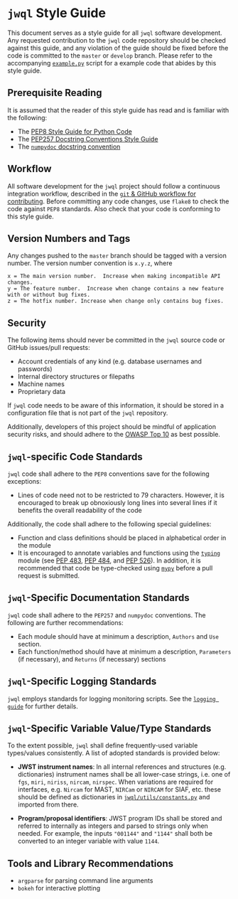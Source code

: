 `jwql` Style Guide
==================

This document serves as a style guide for all `jwql` software development.  Any requested contribution to the `jwql` code repository should be checked against this guide, and any violation of the guide should be fixed before the code is committed to
the `master` or `develop` branch.  Please refer to the accompanying [`example.py`](https://github.com/spacetelescope/jwql/blob/master/style_guide/example.py) script for a example code that abides by this style guide.

Prerequisite Reading
--------------------

It is assumed that the reader of this style guide has read and is familiar with the following:

- The [PEP8 Style Guide for Python Code](https://www.python.org/dev/peps/pep-0008/)
- The [PEP257 Docstring Conventions Style Guide](https://www.python.org/dev/peps/pep-0257/)
- The [`numpydoc` docstring convention](https://github.com/numpy/numpy/blob/master/doc/HOWTO_DOCUMENT.rst.txt)


Workflow
--------

All software development for the `jwql` project should follow a continuous integration workflow, described in the [`git` & GitHub workflow for contributing](https://github.com/spacetelescope/jwql/wiki/git-%26-GitHub-workflow-for-contributing).  Before committing any code changes, use `flake8` to check the code against `PEP8` standards.  Also check that your code is conforming to this style guide.


Version Numbers and Tags
------------------------

Any changes pushed to the `master` branch should be tagged with a version number.  The version number convention is `x.y.z`, where

    x = The main version number.  Increase when making incompatible API changes.
    y = The feature number.  Increase when change contains a new feature with or without bug fixes.
    z = The hotfix number. Increase when change only contains bug fixes.


Security
--------

The following items should never be committed in the `jwql` source code or GitHub issues/pull requests:

- Account credentials of any kind (e.g. database usernames and passwords)
- Internal directory structures or filepaths
- Machine names
- Proprietary data

If `jwql` code needs to be aware of this information, it should be stored in a configuration file that is not part of the `jwql` repository.

Additionally, developers of this project should be mindful of application security risks, and should adhere to the [OWASP Top 10](https://www.owasp.org/images/7/72/OWASP_Top_10-2017_%28en%29.pdf.pdf) as best possible.


`jwql`-specific Code Standards
------------------------------

`jwql` code shall adhere to the `PEP8` conventions save for the following exceptions:

 - Lines of code need not to be restricted to 79 characters.  However, it is encouraged to break up obnoxiously long lines into several lines if it benefits the overall readability of the code

 Additionally, the code shall adhere to the following special guidelines:

 - Function and class definitions should be placed in alphabetical order in the module
 - It is encouraged to annotate variables and functions using the [`typing`](https://docs.python.org/3/library/typing.html) module (see [PEP 483](https://www.python.org/dev/peps/pep-0483/), [PEP 484](https://www.python.org/dev/peps/pep-0484/), and [PEP 526](https://www.python.org/dev/peps/pep-0526/)). In addition, it is recommended that code be type-checked using [`mypy`](http://mypy-lang.org/) before a pull request is submitted.


`jwql`-Specific Documentation Standards
---------------------------------------

`jwql` code shall adhere to the `PEP257` and `numpydoc` conventions.  The following are further recommendations:

- Each module should have at minimum a description, `Authors` and `Use` section.
- Each function/method should have at minimum a description, `Parameters` (if necessary), and `Returns` (if necessary) sections


`jwql`-Specific Logging Standards
---------------------------------
`jwql` employs standards for logging monitoring scripts.  See the [`logging guide`](https://github.com/spacetelescope/jwql/tree/develop/logging_guide) for further details.


`jwql`-Specific Variable Value/Type Standards
---------------------------------------------

To the extent possible, `jwql` shall define frequently-used variable types/values consistently. A list of adopted standards is provided below:

- **JWST instrument names**: In all internal references and structures (e.g. dictionaries) instrument names shall be all lower-case strings, i.e. one of `fgs`, `miri`, `niriss`, `nircam`, `nirspec`. When variations are required for interfaces, e.g. `Nircam` for MAST, `NIRCam` or `NIRCAM` for SIAF, etc. these should be defined as dictionaries in [`jwql/utils/constants.py`](https://github.com/spacetelescope/jwql/blob/master/jwql/utils/constants.py) and imported from there.

- **Program/proposal identifiers**: JWST program IDs shall be stored and referred to internally as integers and parsed to strings only when needed. For example, the inputs `"001144"` and `"1144"` shall both be converted to an integer variable with value `1144`.


Tools and Library Recommendations
---------------------------------

- `argparse` for parsing command line arguments
- `bokeh` for interactive plotting
